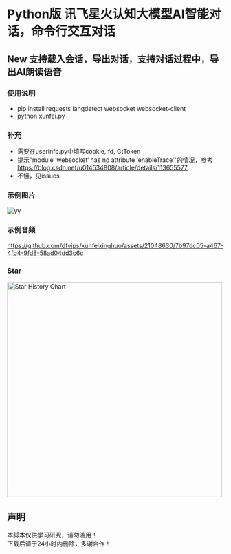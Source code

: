 # Python版 讯飞星火认知大模型AI智能对话，命令行交互对话
## New 支持载入会话，导出对话，支持对话过程中，导出AI朗读语音
### 使用说明
- pip install requests langdetect websocket websocket-client
- python xunfei.py
### 补充
- 需要在userinfo.py中填写cookie, fd, GtToken
- 提示"module ‘websocket‘ has no attribute ‘enableTrace‘"的情况，参考<a href="https://blog.csdn.net/u014534808/article/details/113655577">https://blog.csdn.net/u014534808/article/details/113655577</a>
- 不懂，见issues
### 示例图片
![yy](https://github.com/dfvips/xunfeixinghuo/assets/21048630/64c83ac8-5126-4cb0-a78c-d2378f8ba308)
### 示例音频
https://github.com/dfvips/xunfeixinghuo/assets/21048630/7b97dc05-a467-4fb4-9fd8-58ad04dd3c6c
### Star
<a href="https://github.com/dfvips/xunfeixinghuo">
        <img width="500" alt="Star History Chart" src="https://api.star-history.com/svg?repos=dfvips/xunfeixinghuo&type=Date">
      </a> 
<h2>声明</h2>
<p>本脚本仅供学习研究，请勿滥用！<br/>
 下载后请于24小时内删除，多谢合作！</p>
